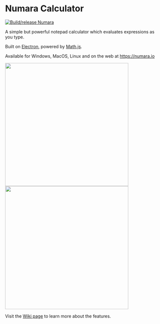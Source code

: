 # Numara Calculator

[![Build/release Numara](https://github.com/bornova/numara-calculator/actions/workflows/build.yml/badge.svg)](https://github.com/bornova/numara-calculator/actions/workflows/build.yml)

A simple but powerful notepad calculator which evaluates expressions as you type.

Built on [Electron](https://github.com/electron/electron), powered by [Math.js](https://github.com/josdejong/mathjs).

Available for Windows, MacOS, Linux and on the web at https://numara.io

<img src='https://github.com/bornova/numara-calculator/assets/35872220/fcb5689d-a733-46eb-9b7e-32eae66b4282' width='400'>
<img src='https://github.com/bornova/numara-calculator/assets/35872220/0bb9051e-7d1d-4ed4-bf4c-87e63ada3195' width='400'>


Visit the [Wiki page](https://github.com/bornova/numara-calculator/wiki) to learn more about the features.
